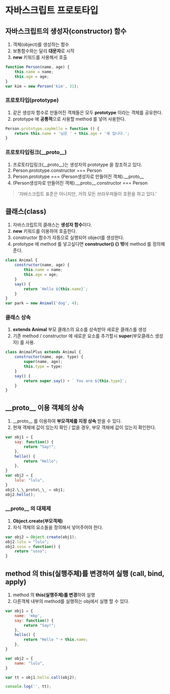 # 자바스크립트 프로토타입

## 자바스크립트의 생성자(constructor) 함수
1. 객체(object)를 생성하는 함수
2. 보통함수와는 달리 <b>대문자</b>로 시작
3. <b>new</b> 키워드를 사용해서 호출
```javascript
function Person(name, age) {
	this.name = name;
	this.age = age;
}
var kim = new Person('kim', 31);
```

### 프로토타입(prototype)
1. 같은 생성자 함수로 만들어진 객체들은 모두 <b>prototype</b> 이라는 객체를 공유한다.
2. prototype 에 <b>공통적</b>으로 사용할 method 를 넣어 사용한다.
```javascript
Person.prototype.sayHello = function () {
	return this.name + '님은 ' + this.age + '세 입니다.';
}
```

### 프로토타입링크(\_\_proto\_\_)
1. 프로토타입링크(\_\_proto\_\_)는 생성자의 prototype 을 참조하고 있다.
2. Person.prototype.constructor === Person
3. Person.prototype === (Person생성자로 만들어진 객체).\_\_proto\_\_
4. (Person생성자로 만들어진 객체).\_\_proto\_\_.constructor === Person
> '자바스크립트 표준은 아니지만, 거의 모든 브라우져들이 호환을 하고 있다.'

## 클래스(class)
1. 자바스크립트의 클래스는 <b>생성자 함수</b>이다.
2. <b>new</b> 키워드를 이용하여 호출한다.
3. constructor 함수가 자동으로 실행되어 object를 생성한다.
4. prototype 에 method 를 넣고싶다면 <b>constructor() {} 밖</b>에 method 를 정의해준다.
```javascript
class Animal {
	constructor(name, age) {
		this.name = name;
		this.age = age;
	}
	say() {
		return `Hello ${this.name}`;
	}
}
var park = new Animal('dog', 4);
```

### 클래스 상속
1. <b>extends Animal</b> 부모 클래스의 요소를 상속받아 새로운 클래스를 생성
2. 기존 method / constructor 에 새로운 요소를 추가할시 <b>super</b>(부모클래스 생성자) 를 사용.
```javascript
class AnimalPlus extends Animal {
	constructor(name, age, type) {
		super(name, age);
		this.type = type;
	}
	say() {
		return super.say() + ` You are ${this.type}`;
	}
}
```

## \_\_proto\_\_ 이용 객체의 상속
1. \_\_proto\_\_ 를 이용하여 <b>부모객체를 지정 상속</b> 받을 수 있다.
2. 현재 객체에 값이 있는지 확인 / 없을 경우, 부모 객체에 값이 있는지 확인한다.
```javascript
var obj1 = {
	say: function() {
		return "Say!";
	},
	hello() {
		return "Hello";
	},
}
var obj2 = {
	lulu: "lulu",
}
obj2.\_\_proto\_\_ = obj1;
obj2.hello();
```

### \_\_proto\_\_ 의 대체제
1. <b>Object.create(부모객체)</b>
2. 자식 객체의 요소들을 정의해서 넣어주어야 한다.
```javascript
var obj2 = Object.create(obj1);
obj2.lulu = "lulu";
obj2.soso = function() {
	return "soso";
}
```

## method 의 this(실행주체)를 변경하여 실행 (call, bind, apply)
1. method 의 **this(실행주체)를 변경**하여 실행
2. 다른객체 내부의 method를 실행하는 obj에서 실행 할 수 있다.
```javascript
var obj1 = {
	name: 'mkp',
	say: function() {
		return "Say!";
	},
	hello() {
		return "Hello " + this.name;
	},
}

var obj2 = {
	name: "lulu",
}

var tt = obj1.hello.call(obj2);

console.log('', tt);
```


